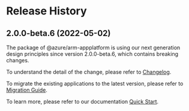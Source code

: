 # Release History
    
## 2.0.0-beta.6 (2022-05-02)

The package of @azure/arm-appplatform is using our next generation design principles since version 2.0.0-beta.6, which contains breaking changes.

To understand the detail of the change, please refer to [Changelog](https://aka.ms/js-track2-changelog).

To migrate the existing applications to the latest version, please refer to [Migration Guide](https://aka.ms/js-track2-migration-guide).

To learn more, please refer to our documentation [Quick Start](https://aka.ms/js-track2-quickstart).

